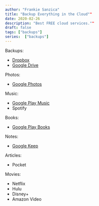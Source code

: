 ```yaml
---
author: "Frankie Sanzica"
title: "Backup Everything in the Cloud""
date: 2020-02-26
description: "Best FREE cloud services.""
draft: false
tags: ["backups"]
series:  ["backups"]
---
```


Backups:
- [Dropbox]( https://www.dropbox.com/)
- [Google Drive](https://www.google.com/drive/)

Photos:
- [Google Photos](https://photos.google.com/)

Music:
- [Google Play Music](https://play.google.com/music/listen)
- Spotify

Books:
- [Google Play Books](https://play.google.com/books)

Notes:
- [Google Keep](https://keep.google.com)

Articles:

- Pocket

Movies:

- Netflix
- Hulu
- Disney+
- Amazon Video
